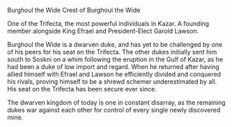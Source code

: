 Burghoul the Wide
Crest of Burghoul the Wide

One of the Trifecta, the most powerful individuals in Kazar. A founding member alongside King Efrael and President-Elect Garold Lawson.

Burghoul the Wide is a dwarven duke, and has yet to be challenged by one of his peers for his seat on the Trifecta. The other dukes initially sent him south to Soskni on a whim following the eruption in the Gulf of Kazar, as he had been a duke of low import and regard. When he returned after having allied himself with Efrael and Lawson he efficiently divided and conquered his rivals, proving himself to be a shrewd schemer underestimated by all. His seat on the Trifecta has been secure ever since.

The dwarven kingdom of today is one in constant disarray, as the remaining dukes war against each other for control of every single newly discovered mine.